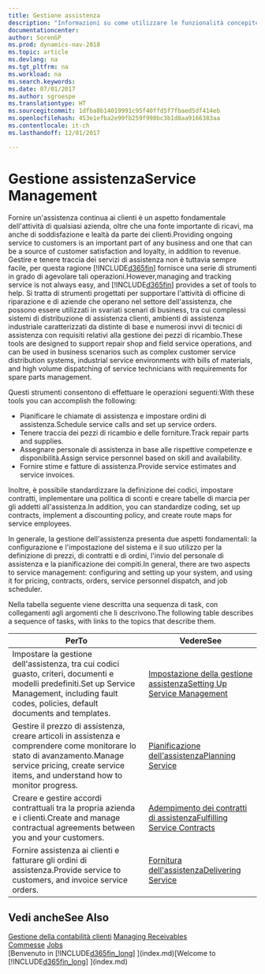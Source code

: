 ```yaml
---
title: Gestione assistenza
description: "Informazioni su come utilizzare le funzionalità concepite per supportare l'attività di officine di riparazione e le operazioni di assistenza su campo."
documentationcenter: 
author: SorenGP
ms.prod: dynamics-nav-2018
ms.topic: article
ms.devlang: na
ms.tgt_pltfrm: na
ms.workload: na
ms.search.keywords: 
ms.date: 07/01/2017
ms.author: sgroespe
ms.translationtype: HT
ms.sourcegitcommit: 1dfba8b14019991c95f40ffd5f7fbaed5df414eb
ms.openlocfilehash: 453e1efba2e99fb259f998bc3b1d8aa9166383aa
ms.contentlocale: it-ch
ms.lasthandoff: 12/01/2017

---
```

# <a name="service-management"></a><span data-ttu-id="64e17-103">Gestione assistenza</span><span class="sxs-lookup"><span data-stu-id="64e17-103">Service Management</span></span>
<span data-ttu-id="64e17-104">Fornire un'assistenza continua ai clienti è un aspetto fondamentale dell'attività di qualsiasi azienda, oltre che una fonte importante di ricavi, ma anche di soddisfazione e lealtà da parte dei clienti.</span><span class="sxs-lookup"><span data-stu-id="64e17-104">Providing ongoing service to customers is an important part of any business and one that can be a source of customer satisfaction and loyalty, in addition to revenue.</span></span> <span data-ttu-id="64e17-105">Gestire e tenere traccia dei servizi di assistenza non è tuttavia sempre facile, per questa ragione [!INCLUDE[d365fin](includes/d365fin_md.md)] fornisce una serie di strumenti in grado di agevolare tali operazioni.</span><span class="sxs-lookup"><span data-stu-id="64e17-105">However,managing and tracking service is not always easy, and [!INCLUDE[d365fin](includes/d365fin_md.md)] provides a set of tools to help.</span></span> <span data-ttu-id="64e17-106">Si tratta di strumenti progettati per supportare l'attività di officine di riparazione e di aziende che operano nel settore dell'assistenza, che possono essere utilizzati in svariati scenari di business, tra cui complessi sistemi di distribuzione di assistenza clienti, ambienti di assistenza industriale caratterizzati da distinte di base e numerosi invvi di tecnici di assistenza con requisiti relativi alla gestione dei pezzi di ricambio.</span><span class="sxs-lookup"><span data-stu-id="64e17-106">These tools are designed to support repair shop and field service operations, and can be used in business scenarios such as complex customer service distribution systems, industrial service environments with bills of materials, and high volume dispatching of service technicians with requirements for spare parts management.</span></span>  

 <span data-ttu-id="64e17-107">Questi strumenti consentono di effettuare le operazioni seguenti:</span><span class="sxs-lookup"><span data-stu-id="64e17-107">With these tools you can accomplish the following:</span></span>  

* <span data-ttu-id="64e17-108">Pianificare le chiamate di assistenza e impostare ordini di assistenza.</span><span class="sxs-lookup"><span data-stu-id="64e17-108">Schedule service calls and set up service orders.</span></span>  
* <span data-ttu-id="64e17-109">Tenere traccia dei pezzi di ricambio e delle forniture.</span><span class="sxs-lookup"><span data-stu-id="64e17-109">Track repair parts and supplies.</span></span>  
* <span data-ttu-id="64e17-110">Assegnare personale di assistenza in base alle rispettive competenze e disponibilità.</span><span class="sxs-lookup"><span data-stu-id="64e17-110">Assign service personnel based on skill and availability.</span></span>  
* <span data-ttu-id="64e17-111">Fornire stime e fatture di assistenza.</span><span class="sxs-lookup"><span data-stu-id="64e17-111">Provide service estimates and service invoices.</span></span>  

<span data-ttu-id="64e17-112">Inoltre, è possibile standardizzare la definizione dei codici, impostare contratti, implementare una politica di sconti e creare tabelle di marcia per gli addetti all'assistenza.</span><span class="sxs-lookup"><span data-stu-id="64e17-112">In addition, you can standardize coding, set up contracts, implement a discounting policy, and create route maps for service employees.</span></span>  

<span data-ttu-id="64e17-113">In generale, la gestione dell'assistenza presenta due aspetti fondamentali: la configurazione e l'impostazione del sistema e il suo utilizzo per la definizione di prezzi, di contratti e di ordini, l'invio del personale di assistenza e la pianificazione dei compiti.</span><span class="sxs-lookup"><span data-stu-id="64e17-113">In general, there are two aspects to service management: configuring and setting up your system, and using it for pricing, contracts, orders, service personnel dispatch, and job scheduler.</span></span>  

<span data-ttu-id="64e17-114">Nella tabella seguente viene descritta una sequenza di task, con collegamenti agli argomenti che li descrivono.</span><span class="sxs-lookup"><span data-stu-id="64e17-114">The following table describes a sequence of tasks, with links to the topics that describe them.</span></span>   

|<span data-ttu-id="64e17-115">**Per**</span><span class="sxs-lookup"><span data-stu-id="64e17-115">**To**</span></span>|<span data-ttu-id="64e17-116">**Vedere**</span><span class="sxs-lookup"><span data-stu-id="64e17-116">**See**</span></span>|  
|------------|-------------|  
|<span data-ttu-id="64e17-117">Impostare la gestione dell'assistenza, tra cui codici guasto, criteri, documenti e modelli predefiniti.</span><span class="sxs-lookup"><span data-stu-id="64e17-117">Set up Service Management, including fault codes, policies, default documents and templates.</span></span>|[<span data-ttu-id="64e17-118">Impostazione della gestione assistenza</span><span class="sxs-lookup"><span data-stu-id="64e17-118">Setting Up Service Management</span></span>](service-setup-service.md)|  
|<span data-ttu-id="64e17-119">Gestire il prezzo di assistenza, creare articoli in assistenza e comprendere come monitorare lo stato di avanzamento.</span><span class="sxs-lookup"><span data-stu-id="64e17-119">Manage service pricing, create service items, and understand how to monitor progress.</span></span>|[<span data-ttu-id="64e17-120">Pianificazione dell'assistenza</span><span class="sxs-lookup"><span data-stu-id="64e17-120">Planning Service</span></span>](service-plan-service.md)|  
|<span data-ttu-id="64e17-121">Creare e gestire accordi contrattuali tra la propria azienda e i clienti.</span><span class="sxs-lookup"><span data-stu-id="64e17-121">Create and manage contractual agreements between you and your customers.</span></span>|[<span data-ttu-id="64e17-122">Adempimento dei contratti di assistenza</span><span class="sxs-lookup"><span data-stu-id="64e17-122">Fulfilling Service Contracts</span></span>](service-fulfill-service-contracts.md)|  
|<span data-ttu-id="64e17-123">Fornire assistenza ai clienti e fatturare gli ordini di assistenza.</span><span class="sxs-lookup"><span data-stu-id="64e17-123">Provide service to customers, and invoice service orders.</span></span>|[<span data-ttu-id="64e17-124">Fornitura dell'assistenza</span><span class="sxs-lookup"><span data-stu-id="64e17-124">Delivering Service</span></span>](service-deliver-service.md)|  

## <a name="see-also"></a><span data-ttu-id="64e17-125">Vedi anche</span><span class="sxs-lookup"><span data-stu-id="64e17-125">See Also</span></span>  
<span data-ttu-id="64e17-126">[Gestione della contabilità clienti](receivables-manage-receivables.md) </span><span class="sxs-lookup"><span data-stu-id="64e17-126">[Managing Receivables](receivables-manage-receivables.md) </span></span>  
<span data-ttu-id="64e17-127">[Commesse](projects-how-create-jobs.md) </span><span class="sxs-lookup"><span data-stu-id="64e17-127">[Jobs](projects-how-create-jobs.md) </span></span>  
<span data-ttu-id="64e17-128">[Benvenuto in [!INCLUDE[d365fin_long](includes/d365fin_long_md.md)] ](index.md)</span><span class="sxs-lookup"><span data-stu-id="64e17-128">[Welcome to [!INCLUDE[d365fin_long](includes/d365fin_long_md.md)] ](index.md)</span></span>

